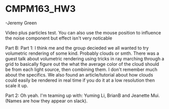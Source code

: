 # CMPM163_HW3
-Jeremy Green

Video plus particles test. You can also use the mouse position to influence the noise component but effect isn't very noticable

Part B:
Part 1:
  I think me and the group decieded we all wanted to try volumetric rendering of some kind. Probably clouds or smth.
  There was a guest talk about volumetric rendering using tricks in ray marching through a grid to basically figure out the what the average color of the cloud should be from each light source, then combining them. I don't remember much about the specifics. We also found an article/tutorial about how clouds could easily be rendered in real time if you do it at a low resolution then scale it up.
  
Part 2:
  Oh yeah. I'm teaming up with: Yuming Li, BrianB and Jeanette Mui. (Names are how they appear on slack).
